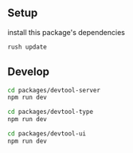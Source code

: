 ## Setup
install this package's dependencies

```sh
rush update
```

## Develop

```sh
cd packages/devtool-server
npm run dev

cd packages/devtool-type
npm run dev

cd packages/devtool-ui
npm run dev
```
